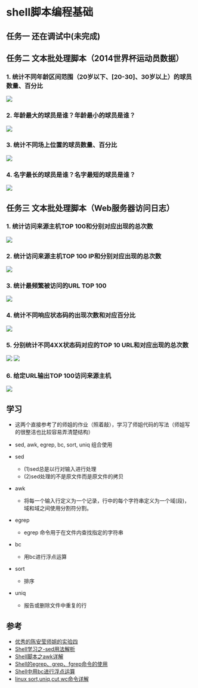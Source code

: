 # shell脚本编程基础

## 任务一 还在调试中(未完成)

## 任务二 文本批处理脚本（2014世界杯运动员数据）


### 1. 统计不同年龄区间范围（20岁以下、[20-30]、30岁以上）的球员数量、百分比

![](./01.png)

### 2. 年龄最大的球员是谁？年龄最小的球员是谁？

![](./02.png)

### 3. 统计不同场上位置的球员数量、百分比

![](./03.png)

### 4. 名字最长的球员是谁？名字最短的球员是谁？

![](./04.png)



## 任务三 文本批处理脚本（Web服务器访问日志）

### 1. 统计访问来源主机TOP 100和分别对应出现的总次数

![](./05.png)

### 2. 统计访问来源主机TOP 100 IP和分别对应出现的总次数

![](./06.png)

### 3. 统计最频繁被访问的URL TOP 100

![](./07.png)

### 4. 统计不同响应状态码的出现次数和对应百分比

![](./08.png)

### 5. 分别统计不同4XX状态码对应的TOP 10 URL和对应出现的总次数

![](./09.png)
![](./10.png)

### 6. 给定URL输出TOP 100访问来源主机

![](./11.png)
   



## 学习
* 这两个直接参考了的师姐的作业（照着敲），学习了师姐代码的写法（师姐写的很整洁也比较容易弄清楚结构）

* sed, awk, egrep, bc, sort, uniq 组合使用

* sed     
    * (1)sed总是以行对输入进行处理
    * (2)sed处理的不是原文件而是原文件的拷贝

* awk
    * 将每一个输入行定义为一个记录，行中的每个字符串定义为一个域(段)，域和域之间使用分割符分割。

* egrep
    * egrep 命令用于在文件内查找指定的字符串
    
* bc
    * 用bc进行浮点运算

* sort
    * 排序

* uniq
    * 报告或删除文件中重复的行

## 参考

* [优秀的陈安莹师姐的实验四](https://github.com/AeroOwl/linux/tree/master/2017-1/cay/ex4)
* [Shell学习之-sed用法解析](https://blog.csdn.net/zg_hover/article/details/1804481)
* [Shell脚本之awk详解](https://blog.csdn.net/imxiangzi/article/details/49762247)
* [Shell的egrep、grep、fgrep命令的使用](https://www.cnblogs.com/cindy-cindy/p/6890310.html)
* [Shell中用bc进行浮点运算](https://blog.csdn.net/liuchongming/article/details/6408746)
* [linux sort,uniq,cut,wc命令详解](https://www.cnblogs.com/ggjucheng/archive/2013/01/13/2858385.html)

